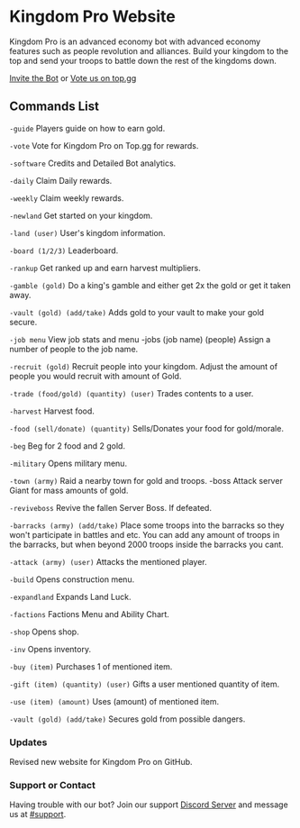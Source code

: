 # Kingdom Pro Website

Kingdom Pro is an advanced economy bot with advanced economy features such as people revolution and alliances. Build your kingdom to the top and send your troops to battle down the rest of the kingdoms down.

[Invite the Bot](https://discordapp.com/oauth2/authorize?client_id=873076663448109176&scope=bot&permissions=2146958847)
or
[Vote us on top.gg](https://top.gg/bot/873076663448109176/vote)

## Commands List

```-guide```
Players guide on how to earn gold.

```-vote```
Vote for Kingdom Pro on Top.gg for rewards.

```-software```
Credits and Detailed Bot analytics.

```-daily```
Claim Daily rewards.

```-weekly```
Claim weekly rewards. 

```-newland```
Get started on your kingdom.

```-land (user)```
User's kingdom information.

```-board (1/2/3)```
Leaderboard.

```-rankup```
Get ranked up and earn harvest multipliers.

```-gamble (gold)```
Do a king's gamble and either get 2x the gold or get it taken away.

```-vault (gold) (add/take)```
Adds gold to your vault to make your gold secure. 

```-job menu```
View job stats and menu
-jobs (job name) (people)
Assign a number of people to the job name.

```-recruit (gold)```
Recruit people into your kingdom. Adjust the amount of people you would recruit with amount of Gold.

```-trade (food/gold) (quantity) (user)```
Trades contents to a user.

```-harvest```
Harvest food.

```-food (sell/donate) (quantity)```
Sells/Donates your food for gold/morale.

```-beg```
Beg for 2 food and 2 gold.

```-military```
Opens military menu.

```-town (army)```
Raid a nearby town for gold and troops. -boss Attack server Giant for mass amounts of gold.

```-reviveboss```
Revive the fallen Server Boss. If defeated.

```-barracks (army) (add/take)```
Place some troops into the barracks so they won't participate in battles and etc. You can add any amount of troops in the barracks, but when beyond 2000 troops inside the barracks you cant.

```-attack (army) (user)```
Attacks the mentioned player. 

```-build```
Opens construction menu.

```-expandland```
Expands Land Luck.

```-factions```
Factions Menu and Ability Chart.

```-shop```
Opens shop.

```-inv```
Opens inventory.

```-buy (item)```
Purchases 1 of mentioned item.

```-gift (item) (quantity) (user)```
Gifts a user mentioned quantity of item.

```-use (item) (amount)```
Uses (amount) of mentioned item.

```-vault (gold) (add/take)```
Secures gold from possible dangers.




### Updates

Revised new website for Kingdom Pro on GitHub.

### Support or Contact

Having trouble with our bot? Join our support [Discord Server](https://discord.gg/Vt6yeUKMw8) and message us at [#support](https://discord.com/channels/874231599753990184/874838832858689648).
